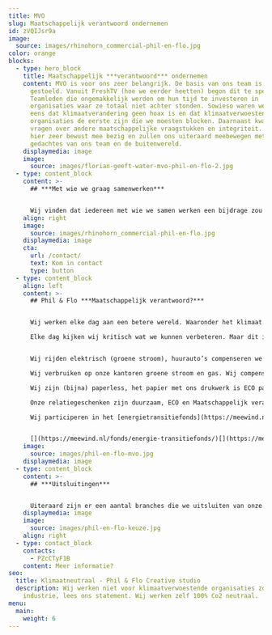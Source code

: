 ```yaml
---
title: MVO
slug: Maatschappelijk verantwoord ondernemen
id: zVQIJsr9a
image:
  source: images/rhinohorn_commercial-phil-en-flo.jpg
color: orange
blocks:
  - type: hero_block
    title: Maatschappelijk ***verantwoord*** ondernemen
    content: MVO is voor ons zeer belangrijk. De basis van ons team is hierop
      gestoeld. Vanuit FreshTV (hoe we eerder heetten) begon dit te spelen.
      Teamleden die ongemakkelijk werden om hun tijd te investeren in
      organisaties waar ze totaal niet achter stonden. Sowieso waren we het snel
      eens dat klimaatverandering geen hoax is en dat klimaatverwoestende
      organisaties de eerste zijn die we moesten blocken. Daarnaast kwamen er
      vragen over andere maatschappelijke vraagstukken en integriteit. We zijn
      hier zeer bewust mee bezig en zullen ons uiteraard meebewegen met de
      gedachtes van ons team en de buitenwereld.
    displaymedia: image
    image:
      source: images/florian-geeft-water-mvo-phil-en-flo-2.jpg
  - type: content_block
    content: >-
      ## ***Met wie we graag samenwerken***


      Wij vinden dat iedereen met wie we samen werken een bijdrage zou kunnen leveren aan het verbeteren van de wereld. Dit betekent dat wij de keuze maken om te werken voor klimaatvriendelijke organisaties, integere organisaties en organisaties die de gezondheid van mensen zeer serieus nemen.
    align: right
    image:
      source: images/rhinohorn_commercial-phil-en-flo.jpg
    displaymedia: image
    cta:
      url: /contact/
      text: Kom in contact
      type: button
  - type: content_block
    align: left
    content: >-
      ## Phil & Flo ***Maatschappelijk verantwoord?***


      Wij werken elke dag aan een betere wereld. Waaronder het klimaat.

      Elke dag kijken wij kritisch wat we kunnen verbeteren. Maar dit is wat we nu al doen:


      Wij rijden elektrisch (groene stroom), huurauto’s compenseren we via [Treesforall](<https://treesforall.nl/compenseer-co2](https://treesforall.nl/compenseer-co2/>).\

      Wij verbruiken op onze kantoren groene stroom en gas. Wij compenseren dit (extra) via [Loyaltree](https://loyaltree.nl/).\

      Wij zijn (bijna) paperless, het papier met ons drukwerk is ECO papier/ CO2 neutraal.\

      Onze relatiegeschenken zijn duurzaam, ECO en Maatschappelijk verantwoord <https://join-the-pipe.org/>\

      Wij participeren in het [energietransitiefonds](https://meewind.nl/fonds/energie-transitiefonds/).


      [](https://meewind.nl/fonds/energie-transitiefonds/)[](https://meewind.nl/fonds/zeewind-bestaande-parken/)Ook spreken we ons uit voor een duurzame wereld, zie de post van [Peter de Graaf op LinkedIn](https://www.linkedin.com/posts/peterdegraaf1_marketing-klimaatverandering-onlinemedia-activity-6623877199214727168-Wwo8)
    image:
      source: images/phil-en-flo-mvo.jpg
    displaymedia: image
  - type: content_block
    content: >-
      ## ***Uitsluitingen***


      Uiteraard zijn er een aantal branches die we uitsluiten van onze creativiteit; Olie industrie, Tabak industrie, Olie verwerkende industrie, Beleggings-instituten die meer dan 20% investeren in Olie/ wapen aandelen, Wapen industrie, Plastic (op oliebasis) verwerkende industrie (als er alternatieven zijn), Greenwashing (het laten lijken dat je duurzaam bent, maar dit niet bent), Politieke partijen zonder goed antwoord op duurzaamheid, ethiek en vluchtelingenbeleid.
    displaymedia: image
    image:
      source: images/phil-en-flo-keuze.jpg
    align: right
  - type: contact_block
    contacts:
      - PZcCTyF1B
    content: Meer informatie?
seo:
  title: Klimaatneutraal - Phil & Flo Creative studio
  description: Wij werken niet voor klimaatverwoestende organisaties zoals olie
    industrie, lees ons statement. Wij werken zelf 100% Co2 neutraal.
menu:
  main:
    weight: 6
---
```

